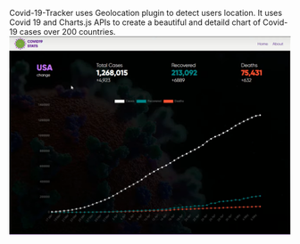 Covid-19-Tracker uses Geolocation plugin to detect users location. It uses Covid 19 and Charts.js APIs to create a beautiful and detaild chart of Covid-19 cases over 200 countries.
![alt text](https://github.com/schelik/Covid-19-Tracker/blob/master/Screenshot%202021-01-18%20235834.png)
